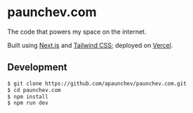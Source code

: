 # paunchev.com

The code that powers my space on the internet.

Built using [Next.js](https://nextjs.org/) and [Tailwind CSS](https://tailwindcss.com/); deployed on [Vercel](https://vercel.com/).

## Development

```bash
$ git clone https://github.com/apaunchev/paunchev.com.git
$ cd paunchev.com
$ npm install
$ npm run dev
```
